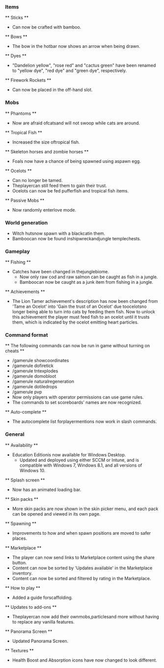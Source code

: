 ### Items
** Sticks **
- Can now be crafted with bamboo.

** Bows **
- The bow in the hotbar now shows an arrow when being drawn.

** Dyes **
- "Dandelion yellow", "rose red" and "cactus green" have been renamed to "yellow dye", "red dye" and "green dye", respectively.

** Firework Rockets **
- Can now be placed in the off-hand slot.

### Mobs
** Phantoms **
- Now are afraid ofcatsand will not swoop while cats are around.

** Tropical Fish **
- Increased the size oftropical fish.

** Skeleton horses and zombie horses **
- Foals now have a chance of being spawned using aspawn egg.

** Ocelots **
- Can no longer be tamed.
- Theplayercan still feed them to gain their trust.
- Ocelots can now be fed pufferfish and tropical fish items.

** Passive Mobs **
- Now randomly enterlove mode.

### World generation
- Witch hutsnow spawn with a blackcatin them.
- Bamboocan now be found inshipwreckandjungle templechests.

### Gameplay
** Fishing **
- Catches have been changed in thejunglebiome.
	- Now only raw cod and raw salmon can be caught as fish in a jungle.
	- Bamboocan now be caught as a junk item from fishing in a jungle.

** Achievements **
- The Lion Tamer achievement's description has now been changed from 'Tame an Ocelot' into 'Gain the trust of an Ocelot' due toocelotsno longer being able to turn into cats by feeding them fish. Now to unlock this achievement the player must feed fish to an ocelot until it trusts them, which is indicated by the ocelot emitting heart particles.

### Command format
** The following commands can now be run in game without turning on cheats **
- /gamerule showcoordinates
- /gamerule dofiretick
- /gamerule tntexplodes
- /gamerule domobloot
- /gamerule naturalregeneration
- /gamerule dotiledrops
- /gamerule pvp
- Now only players with operator permissions can use game rules.
- The commands to set scoreboards' names are now recognized.

** Auto-complete **
- The autocomplete list forplayermentions now work in slash commands.

### General
** Availability **
- Education Editionis now available for Windows Desktop.
	- Updated and deployed using either SCCM or Intune, and is compatible with Windows 7, Windows 8.1, and all versions of Windows 10.

** Splash screen **
- Now has an animated loading bar.

** Skin packs **
- More skin packs are now shown in the skin picker menu, and each pack can be opened and viewed in its own page.

** Spawning **
- Improvements to how and when spawn positions are moved to safer places.

** Marketplace **
- The player can now send links to Marketplace content using the share button.
- Content can now be sorted by 'Updates available' in the Marketplace inventory.
- Content can now be sorted and filtered by rating in the Marketplace.

** How to play **
- Added a guide forscaffolding.

** Updates to add-ons **
- Theplayercan now add their ownmobs,particlesand more without having to replace any vanilla features.

** Panorama Screen **
- Updated Panorama Screen.

** Textures **
- Health Boost and Absorption icons have now changed to look different.


